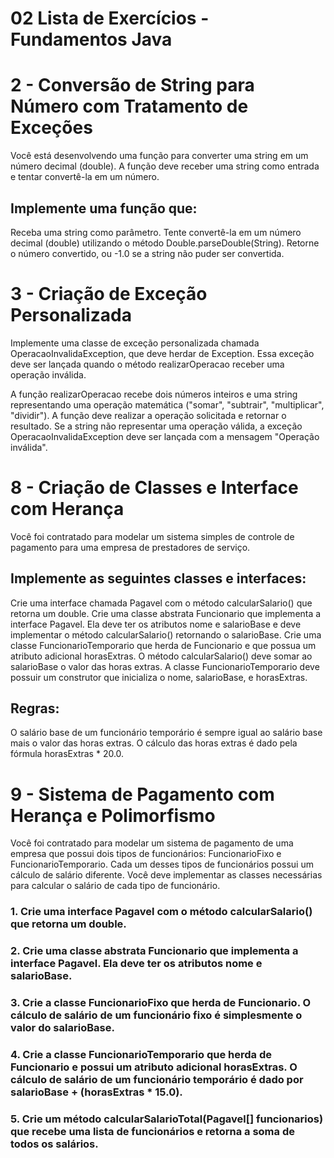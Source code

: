 ﻿# 02 Lista de Exercícios - Fundamentos Java
# 2 - Conversão de String para Número com Tratamento de Exceções
Você está desenvolvendo uma função para converter uma string em um número decimal (double). A função deve receber uma string como entrada e tentar convertê-la em um número.

## Implemente uma função que:
Receba uma string como parâmetro.
Tente convertê-la em um número decimal (double) utilizando o método Double.parseDouble(String).
Retorne o número convertido, ou -1.0 se a string não puder ser convertida.

# 3 - Criação de Exceção Personalizada
Implemente uma classe de exceção personalizada chamada OperacaoInvalidaException, que deve herdar de Exception. Essa exceção deve ser lançada quando o método realizarOperacao receber uma operação inválida.

A função realizarOperacao recebe dois números inteiros e uma string representando uma operação matemática ("somar", "subtrair", "multiplicar", "dividir"). A função deve realizar a operação solicitada e retornar o resultado. Se a string não representar uma operação válida, a exceção OperacaoInvalidaException deve ser lançada com a mensagem "Operação inválida".

# 8 - Criação de Classes e Interface com Herança
Você foi contratado para modelar um sistema simples de controle de pagamento para uma empresa de prestadores de serviço.

## Implemente as seguintes classes e interfaces:
Crie uma interface chamada Pagavel com o método calcularSalario() que retorna um double.
Crie uma classe abstrata Funcionario que implementa a interface Pagavel. Ela deve ter os atributos nome e salarioBase e deve implementar o método calcularSalario() retornando o salarioBase.
Crie uma classe FuncionarioTemporario que herda de Funcionario e que possua um atributo adicional horasExtras. O método calcularSalario() deve somar ao salarioBase o valor das horas extras.
A classe FuncionarioTemporario deve possuir um construtor que inicializa o nome, salarioBase, e horasExtras.

## Regras:
O salário base de um funcionário temporário é sempre igual ao salário base mais o valor das horas extras.
O cálculo das horas extras é dado pela fórmula horasExtras * 20.0.

# 9 - Sistema de Pagamento com Herança e Polimorfismo
Você foi contratado para modelar um sistema de pagamento de uma empresa que possui dois tipos de funcionários: FuncionarioFixo e FuncionarioTemporario. Cada um desses tipos de funcionários possui um cálculo de salário diferente. Você deve implementar as classes necessárias para calcular o salário de cada tipo de funcionário.

### 1. Crie uma interface Pagavel com o método calcularSalario() que retorna um double.
### 2. Crie uma classe abstrata Funcionario que implementa a interface Pagavel. Ela deve ter os atributos nome e salarioBase.
### 3. Crie a classe FuncionarioFixo que herda de Funcionario. O cálculo de salário de um funcionário fixo é simplesmente o valor do salarioBase.
### 4. Crie a classe FuncionarioTemporario que herda de Funcionario e possui um atributo adicional horasExtras. O cálculo de salário de um funcionário temporário é dado por salarioBase + (horasExtras * 15.0).
### 5. Crie um método calcularSalarioTotal(Pagavel[] funcionarios) que recebe uma lista de funcionários e retorna a soma de todos os salários.
